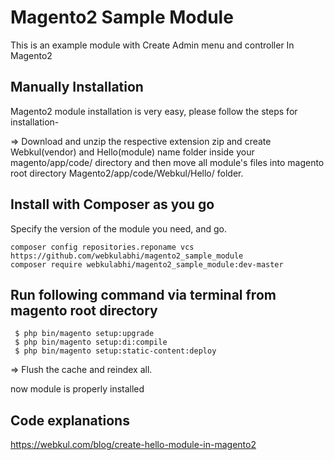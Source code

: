 # Magento2 Sample Module
This is an example module with Create Admin menu and controller In Magento2
## Manually Installation

Magento2 module installation is very easy, please follow the steps for installation-

=> Download and unzip the respective extension zip and create Webkul(vendor) and Hello(module) name folder inside your magento/app/code/ directory and then move all module's files into magento root directory Magento2/app/code/Webkul/Hello/ folder.

## Install with Composer as you go
Specify the version of the module you need, and go.
    
    composer config repositories.reponame vcs https://github.com/webkulabhi/magento2_sample_module
    composer require webkulabhi/magento2_sample_module:dev-master
    

## Run following command via terminal from magento root directory 
  
     $ php bin/magento setup:upgrade
     $ php bin/magento setup:di:compile
     $ php bin/magento setup:static-content:deploy

=> Flush the cache and reindex all.

now module is properly installed

## Code explanations 

https://webkul.com/blog/create-hello-module-in-magento2
